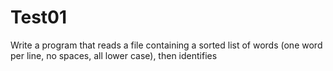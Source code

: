 # Test01
Write a program that reads a file containing a sorted list of words (one word per line, no spaces, all lower case), then identifies
